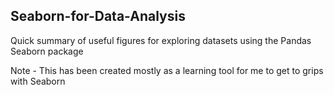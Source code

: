 ## Seaborn-for-Data-Analysis
Quick summary of useful figures for exploring datasets using the Pandas Seaborn package

Note - This has been created mostly as a learning tool for me to get to grips with Seaborn
